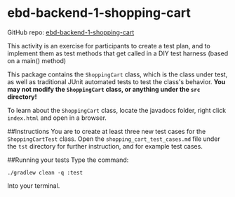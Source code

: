 # ebd-backend-1-shopping-cart

GitHub repo: [ebd-backend-1-shopping-cart](https://github.com/LambdaSchool/ebd-backend-1-shopping-cart)

This activity is an exercise for participants to create a test plan,
and to implement them as test methods that get called in a DIY test harness (based on a main() method)

This package contains the `ShoppingCart` class, which is the class under test, as well as traditional JUnit
automated tests to test the class's behavior. **You may not modify the `ShoppingCart` class, or anything under the `src` directory!**

To learn about the `ShoppingCart` class, locate the javadocs folder, right click `index.html` and open in a browser.

##Instructions
You are to create at least three new test cases for the `ShoppingCartTest` class.
Open the `shopping_cart_test_cases.md` file under the `tst` directory for further instruction, and for example test cases.

##Running your tests
Type the command:

`./gradlew clean -q :test`

Into your terminal.